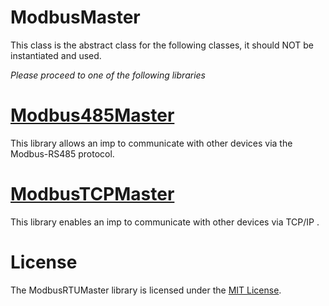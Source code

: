 # ModbusMaster

This class is the abstract class for the following classes, it should NOT be instantiated and used.

*Please proceed to one of the following libraries*


# [Modbus485Master](../Modbus485Master/)

This library allows an imp to communicate with other devices via the Modbus-RS485 protocol.

# [ModbusTCPMaster](../ModbusTCPMaster/)

This library enables an imp to communicate with other devices via TCP/IP .

# License

The ModbusRTUMaster library is licensed under the [MIT License](https://github.com/electricimp/thethingsapi/tree/master/LICENSE).
